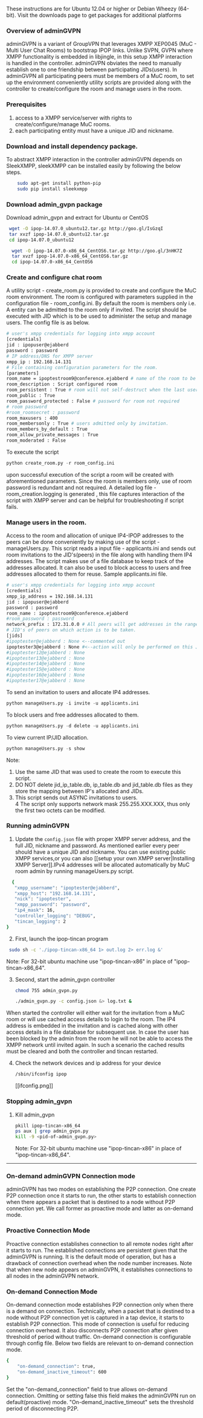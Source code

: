 These instructions are for Ubuntu 12.04 or higher or Debian Wheezy (64-bit). Visit the downloads page to get packages for additional platforms

### Overview of adminGVPN

adminGVPN is a variant of GroupVPN that leverages XMPP XEP0045 (MuC - Multi User Chat Rooms) to bootstrap IPOP links.
Unlike SVPN, GVPN where XMPP functionality is embedded in libjingle, in this setup XMPP interaction is handled in the controller.
adminGVPN obviates the need to manually establish one to one friendship between participating JIDs(users).
In adminGVPN all participating peers must be members of a MuC room, to set up the environment conveniently utility scripts are provided along with the controller to create/configure the room and manage users in the room.

### Prerequisites
1. access to a XMPP service/server with rights to create/configure/manage MuC rooms.
2. each participating entity must have a unique JID and nickname.

### Download and install dependency package.

To abstract XMPP interaction in the controller adminGVPN depends on SleekXMPP, sleekXMPP can be installed easily by following the below steps.
```bash
    sudo apt-get install python-pip
    sudo pip install sleekxmpp
```

### Download admin_gvpn package

  Download admin_gvpn and extract for Ubuntu or CentOS

```bash
 wget -O ipop-14.07.0_ubuntu12.tar.gz http://goo.gl/IsGzqI
 tar xvzf ipop-14.07.0_ubuntu12.tar.gz
 cd ipop-14.07.0_ubuntu12
```
```bash
  wget -O ipop-14.07.0-x86_64_CentOS6.tar.gz http://goo.gl/3nHK7Z
  tar xvzf ipop-14.07.0-x86_64_CentOS6.tar.gz
  cd ipop-14.07.0-x86_64_CentOS6
```

### Create and configure chat room
A utility script - create_room.py is provided to create and configure the MuC room environment. The room is configured with parameters supplied in the configuration file - room_config.ini. By default the room is members only i.e. A entity can be admitted to the room only if invited. The script should be executed with JID which is to be used to administer the setup and manage users. The config file is as below.

```bash
# user's xmpp credentials for logging into xmpp account
[credentials]
jid : ipopuser@ejabberd
password : password
# IP address/DNS for XMPP server
xmpp_ip : 192.168.14.131 
# File containing configuration parameters for the room.
[parameters]
room_name = ipoptestroom9@conference.ejabberd # name of the room to be created.
room_description : Script configured room
room_persistent : True # room will not self-destruct when the last user leaves the room
room_public : True 
room_password_protected : False # password for room not required
# room password
#room_roomsecret : password
room_maxusers : 400
room_membersonly : True # users admitted only by invitation.
room_members_by_default : True
room_allow_private_messages : True
room_moderated : False
```

To execute the script
```python
python create_room.py -r room_config.ini
```
upon successful execution of the script a room will be created with aforementioned parameters. Since the room is members only, use of room password is redundant and not required. A detailed log file - room_creation.logging is generated , this file captures interaction of the script with XMPP server and can be helpful for troubleshooting if script fails.

### Manage users in the room.
Access to the room and allocation of unique IP4-IPOP addresses to the peers can be done conveniently by making use of the script - manageUsers.py. This script reads a input file - applicants.ini and sends out  room invitations to the JID's(peers) in the file along with handling them IP4 addresses. The script makes use of a file database to keep track of the addresses allocated. It can also be used to block access to users and free addresses allocated to them for reuse.
Sample applicants.ini file.

```bash
# user's xmpp credentials for logging into xmpp account
[credentials]
xmpp_ip_address = 192.168.14.131
jid : ipopuser@ejabberd
password : password
room_name : ipoptestroom9@conference.ejabberd
#room_password : password 
network_prefix : 172.31.0.0 # All peers will get addresses in the range 172.31.XXX.XXX
# JID's of peers on which action is to be taken.
[jids]
#ipoptester@ejabberd : None <--commented out
ipoptester3@ejabberd : None #<--action will only be performed on this JID.
#ipoptester12@ejabberd : None
#ipoptester13@ejabberd : None
#ipoptester14@ejabberd : None
#ipoptester15@ejabberd : None
#ipoptester16@ejabberd : None
#ipoptester17@ejabberd : None
```
To send an invitation to users and allocate IP4 addresses.
```python
python manageUsers.py -i invite -u applicants.ini
```
To block users and free addresses allocated to them.
```python
python manageUsers.py -d delete -u applicants.ini
```
To view current IP/JID allocation.
```python
python manageUsers.py -s show
```
Note:  
1. Use the same JID that was used to create the room to execute this script.  
2. DO NOT delete jid_ip_table.db, ip_table.db and jid_table.db files as they store the mapping between IP's allocated and JIDs.  
3. This script sends out ASYNC invitations to users.  
4 The script only supports network mask 255.255.XXX.XXX, thus only the first two octets can be modified.

### Running adminGVPN  
1. Update the `config.json` file with proper XMPP server address, and the full JID, nickname and password. As mentioned earlier every peer should have a unique JID and nickname. You can use existing public XMPP services,or you can also [[setup your own XMPP server|Installing XMPP Server]].IPv4 addresses will be allocated automatically by MuC room admin by running manageUsers.py script. 

 ```bash
   {
    "xmpp_username": "ipoptester@ejabberd",
    "xmpp_host": "192.168.14.131",
    "nick": "ipoptester",
    "xmpp_password": "password",
    "ip4_mask": 16,
    "controller_logging": "DEBUG",
    "tincan_logging": 2
}

 ```  
2. First, launch the ipop-tincan program

```bash
 sudo sh -c './ipop-tincan-x86_64 1> out.log 2> err.log &'
```  
Note: For 32-bit ubuntu machine use "ipop-tincan-x86" in place of "ipop-tincan-x86_64".  

3.  Second, start the admin_gvpn controller  

    ```bash
    chmod 755 admin_gvpn.py
    ```
    ```bash
    ./admin_gvpn.py -c config.json &> log.txt &
    ```
When started the controller will either wait for the invitation from a MuC room or will use cached access details to login to the room. The IP4 address is embedded in the invitation and is cached along with other access details in a file database for subsequent use. In case the user has been blocked by the admin from the room he will not be able to access the XMPP network until invited again. In such a scenario the cached results must be cleared and both the controller and tincan restarted.  

4.  Check the network devices and ip address for your device

    ```bash
    /sbin/ifconfig ipop
    ```

    [[ifconfig.png]]



### Stopping admin_gvpn

1.  Kill admin_gvpn

    ```bash
    pkill ipop-tincan-x86_64
    ps aux | grep admin_gvpn.py
    kill -9 <pid-of-admin_gvpn.py>
    ```
    Note: For 32-bit ubuntu machine use "ipop-tincan-x86" in place of "ipop-tincan-x86_64".

***



### On-demand adminGVPN Connection mode

adminGVPN has two modes on establishing the P2P connection. One create P2P connection once it starts to run, the other starts to establish connection when there appears a packet that is destined to a node without P2P connection yet. We call former as proactive mode and latter as on-demand mode. 

### Proactive Connection Mode
 Proactive connection establishes connection to all remote nodes right after it starts to run. The established connections are persistent given that the adminGVPN is running. It is the default mode of operation, but has a drawback of connection overhead when the node number increases. Note that when new node appears on adminGVPN, it establishes connections to all nodes in the adminGVPN network. 

### On-demand Connection Mode
 On-demand connection mode establishes P2P connection only when there is a demand on connection. Technically, when a packet that is destined to a node without P2P connection yet is captured in a tap device, it starts to establish P2P connection. This mode of connection is useful for reducing connection overhead. It also disconnects P2P connection after given threshold of period without traffic.  On-demand connection is configurable through config file. Below two fields are relevant to on-demand connection mode. 

```bash
{
    "on-demand_connection": true,
    "on-demand_inactive_timeout": 600
}
```

Set the "on-demand_connection" field to true allows on-demand connection. Omitting or setting false this field makes the adminGVPN run on default(proactive) mode. "On-demand_inactive_timeout" sets the threshold period of disconnecting P2P. 


